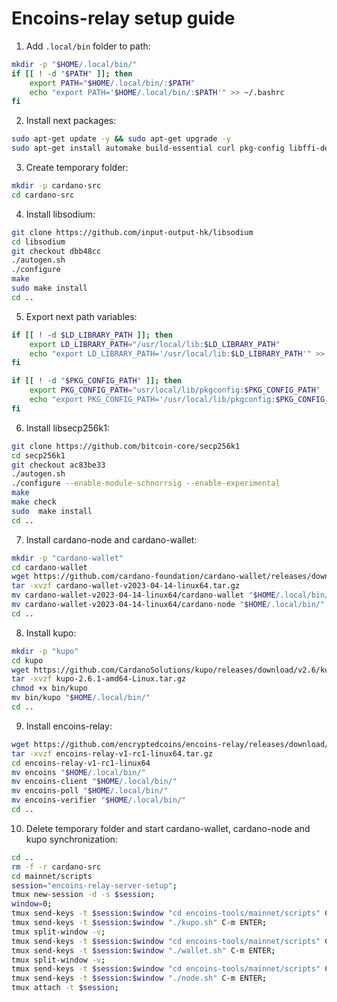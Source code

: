 # Encoins-relay setup guide

1. Add ```.local/bin``` folder to path:

```bash
mkdir -p "$HOME/.local/bin/"
if [[ ! -d "$PATH" ]]; then
    export PATH="$HOME/.local/bin/:$PATH"
    echo "export PATH='$HOME/.local/bin/:$PATH'" >> ~/.bashrc
fi
```

2. Install next packages:

```bash
sudo apt-get update -y && sudo apt-get upgrade -y
sudo apt-get install automake build-essential curl pkg-config libffi-dev libgmp-dev libssl-dev libtinfo-dev libsystemd-dev zlib1g-dev make g++ tmux git jq wget libtool autoconf libpq-dev -y
```

3. Create temporary folder:

```bash
mkdir -p cardano-src
cd cardano-src
```

4. Install libsodium:

```bash
git clone https://github.com/input-output-hk/libsodium
cd libsodium
git checkout dbb48cc
./autogen.sh
./configure
make
sudo make install
cd ..
```

5. Export next path variables:

```bash
if [[ ! -d $LD_LIBRARY_PATH ]]; then
    export LD_LIBRARY_PATH="/usr/local/lib:$LD_LIBRARY_PATH"
    echo "export LD_LIBRARY_PATH='/usr/local/lib:$LD_LIBRARY_PATH'" >> ~/.bashrc
fi

if [[ ! -d "$PKG_CONFIG_PATH" ]]; then
    export PKG_CONFIG_PATH="usr/local/lib/pkgconfig:$PKG_CONFIG_PATH"
    echo "export PKG_CONFIG_PATH='/usr/local/lib/pkgconfig:$PKG_CONFIG_PATH'" >> ~/.bashrc
fi
```

6. Install libsecp256k1:

```bash
git clone https://github.com/bitcoin-core/secp256k1
cd secp256k1
git checkout ac83be33
./autogen.sh
./configure --enable-module-schnorrsig --enable-experimental
make
make check
sudo  make install
cd ..
```

7. Install cardano-node and cardano-wallet:

```bash
mkdir -p "cardano-wallet"
cd cardano-wallet
wget https://github.com/cardano-foundation/cardano-wallet/releases/download/v2023-04-14/cardano-wallet-v2023-04-14-linux64.tar.gz
tar -xvzf cardano-wallet-v2023-04-14-linux64.tar.gz
mv cardano-wallet-v2023-04-14-linux64/cardano-wallet "$HOME/.local/bin/"
mv cardano-wallet-v2023-04-14-linux64/cardano-node "$HOME/.local/bin/"
cd ..
```

8. Install kupo:

```bash
mkdir -p "kupo"
cd kupo
wget https://github.com/CardanoSolutions/kupo/releases/download/v2.6/kupo-2.6.1-amd64-Linux.tar.gz
tar -xvzf kupo-2.6.1-amd64-Linux.tar.gz
chmod +x bin/kupo
mv bin/kupo "$HOME/.local/bin/"
cd ..
```

9. Install encoins-relay:

```bash
wget https://github.com/encryptedcoins/encoins-relay/releases/download/v1-rc1/encoins-relay-v1-rc1-linux64.tar.gz
tar -xvzf encoins-relay-v1-rc1-linux64.tar.gz
cd encoins-relay-v1-rc1-linux64
mv encoins "$HOME/.local/bin/"
mv encoins-client "$HOME/.local/bin/"
mv encoins-poll "$HOME/.local/bin/"
mv encoins-verifier "$HOME/.local/bin/"
cd ..
```

10. Delete temporary folder and start cardano-wallet, cardano-node and kupo synchronization:

```bash
cd ..
rm -f -r cardano-src
cd mainnet/scripts
session="encoins-relay-server-setup";
tmux new-session -d -s $session;
window=0;
tmux send-keys -t $session:$window "cd encoins-tools/mainnet/scripts" C-m ENTER;
tmux send-keys -t $session:$window "./kupo.sh" C-m ENTER;
tmux split-window -v;
tmux send-keys -t $session:$window "cd encoins-tools/mainnet/scripts" C-m ENTER;
tmux send-keys -t $session:$window "./wallet.sh" C-m ENTER;
tmux split-window -v;
tmux send-keys -t $session:$window "cd encoins-tools/mainnet/scripts" C-m ENTER;
tmux send-keys -t $session:$window "./node.sh" C-m ENTER;
tmux attach -t $session;
```